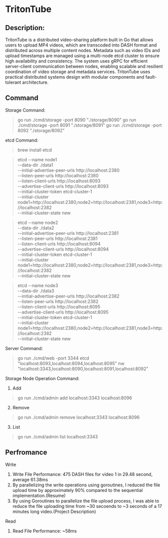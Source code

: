 # TritonTube

## Description:
TritonTube is a distributed video-sharing platform built in Go that allows users to upload MP4 videos, which are transcoded into DASH format and distributed across multiple content nodes. Metadata such as video IDs and upload timestamps are managed using a multi-node etcd cluster to ensure high availability and consistency. The system uses gRPC for efficient server-client communication between nodes, enabling scalable and resilient coordination of video storage and metadata services. TritonTube uses practical distributed systems design with modular components and fault-tolerant architecture.


## Command

Storage Command:
> go run ./cmd/storage -port 8090 "./storage/8090"
> go run ./cmd/storage -port 8091 "./storage/8091"
> go run ./cmd/storage -port 8092 "./storage/8092"

etcd Command:
> brew install etcd

> etcd --name node1 \
 --data-dir ./data1 \
 --initial-advertise-peer-urls http://localhost:2380 \
 --listen-peer-urls http://localhost:2380 \
 --listen-client-urls http://localhost:8093 \
 --advertise-client-urls http://localhost:8093 \
 --initial-cluster-token etcd-cluster-1 \
 --initial-cluster node1=http://localhost:2380,node2=http://localhost:2381,node3=http://localhost:2382 \
 --initial-cluster-state new


> etcd --name node2 \
 --data-dir ./data2 \
 --initial-advertise-peer-urls http://localhost:2381 \
 --listen-peer-urls http://localhost:2381 \
 --listen-client-urls http://localhost:8094 \
 --advertise-client-urls http://localhost:8094 \
 --initial-cluster-token etcd-cluster-1 \
 --initial-cluster node1=http://localhost:2380,node2=http://localhost:2381,node3=http://localhost:2382 \
 --initial-cluster-state new


> etcd --name node3 \
 --data-dir ./data3 \
 --initial-advertise-peer-urls http://localhost:2382 \
 --listen-peer-urls http://localhost:2382 \
 --listen-client-urls http://localhost:8095 \
 --advertise-client-urls http://localhost:8095 \
 --initial-cluster-token etcd-cluster-1 \
 --initial-cluster node1=http://localhost:2380,node2=http://localhost:2381,node3=http://localhost:2382 \
 --initial-cluster-state new


Server Command:

> go run ./cmd/web -port 3344 etcd "localhost:8093,localhost:8094,localhost:8095" nw "localhost:3343,localhost:8090,localhost:8091,localhost:8092"

Storage Node Operation Command:

1. Add
> go run ./cmd/admin add localhost:3343 localhost:8096

2. Remove
> go run ./cmd/admin remove localhost:3343 localhost:8096

3. List
> go run ./cmd/admin list localhost:3343


## Perfromance

Write
1. Write File Performance: 475 DASH files for video 1 in 29.48 second, average 61.38ms
2. By parallelizing the write operations using goroutines, I reduced the file upload time by approximately 90% compared to the sequential implementation.(Resume)
3. By using Goroutines to parallelize the file upload process, I was able to reduce the file uploading time from ~30 secoends to ~3 seconds of a 17 minutes long video.(Project Description)

Read
1. Read File Performance: ~58ms
